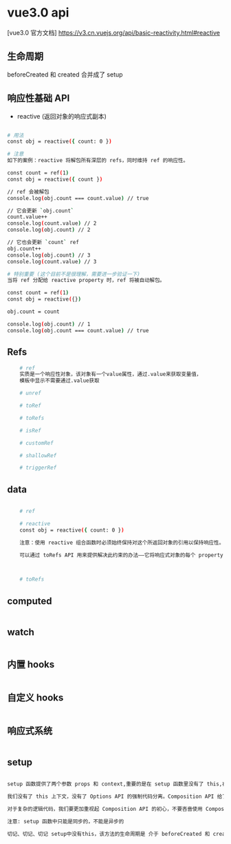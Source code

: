 # vue3.0 api

[vue3.0 官方文档] https://v3.cn.vuejs.org/api/basic-reactivity.html#reactive

## 生命周期

beforeCreated 和 created 合并成了 setup

## 响应性基础 API

-   reactive (返回对象的响应式副本)

```bash

# 用法
const obj = reactive({ count: 0 })

# 注意
如下的案例：reactive 将解包所有深层的 refs，同时维持 ref 的响应性。

const count = ref(1)
const obj = reactive({ count })

// ref 会被解包
console.log(obj.count === count.value) // true

// 它会更新 `obj.count`
count.value++
console.log(count.value) // 2
console.log(obj.count) // 2

// 它也会更新 `count` ref
obj.count++
console.log(obj.count) // 3
console.log(count.value) // 3

# 特别重要 (这个目前不是很理解，需要进一步验证一下)
当将 ref 分配给 reactive property 时，ref 将被自动解包。

const count = ref(1)
const obj = reactive({})

obj.count = count

console.log(obj.count) // 1
console.log(obj.count === count.value) // true

```

## Refs

```bash
    # ref
    实质是一个响应性对象，该对象有一个value属性，通过.value来获取变量值，
    模板中显示不需要通过.value获取

    # unref

    # toRef

    # toRefs

    # isRef

    # customRef

    # shallowRef

    # triggerRef

```

## data

```bash

    # ref

    # reactive
    const obj = reactive({ count: 0 })

    注意：使用 reactive 组合函数时必须始终保持对这个所返回对象的引用以保持响应性。这个对象不能被解构或展开，一旦被解构或者展开，返回的值将失去响应式。

    可以通过 toRefs API 用来提供解决此约束的办法——它将响应式对象的每个 property 都转成了相应的 ref。



    # toRefs
```

## computed

```bash

```

## watch

```bash


```

## 内置 hooks

```bash


```

## 自定义 hooks

```bash


```

## 响应式系统

```bash


```

## setup

```bash

setup 函数提供了两个参数 props 和 context,重要的是在 setup 函数里没有了 this,在 vue3.0 中，访问他们变成以下形式： this.xxx=》context.xxx

我们没有了 this 上下文，没有了 Options API 的强制代码分离。Composition API 给了我们更加广阔的天地，那么我们更加需要慎重自约起来。

对于复杂的逻辑代码，我们要更加重视起 Composition API 的初心，不要吝啬使用 Composition API 来分离代码，用来切割成各种模块导出。

注意: setup 函数中只能是同步的，不能是异步的

切记、切记、切记 setup中没有this，该方法的生命周期是 介于 beforeCreated 和 created之间

```
